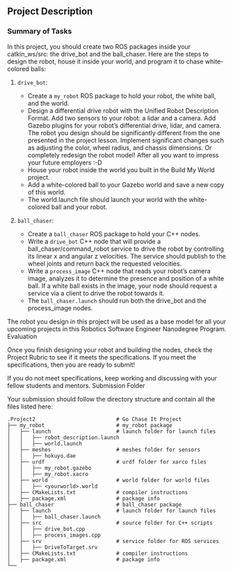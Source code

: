 ## Project Description
### Summary of Tasks

In this project, you should create two ROS packages inside your catkin_ws/src: the drive_bot and the ball_chaser. Here are the steps to design the robot, house it inside your world, and program it to chase white-colored balls:


1. ```drive_bot```:
    - Create a ```my_robot``` ROS package to hold your robot, the white ball, and the world.
    - Design a differential drive robot with the Unified Robot Description Format. Add two sensors to your robot: a lidar and a camera. Add Gazebo plugins for your robot’s differential drive, lidar, and camera. The robot you design should be significantly different from the one presented in the project lesson. Implement significant changes such as adjusting the color, wheel radius, and chassis dimensions. Or completely redesign the robot model! After all you want to impress your future employers :-D
    - House your robot inside the world you built in the Build My World project.
    - Add a white-colored ball to your Gazebo world and save a new copy of this world.
    - The world.launch file should launch your world with the white-colored ball and your robot.

2. ```ball_chaser```:
    - Create a ```ball_chaser``` ROS package to hold your C++ nodes.
    - Write a ```drive_bot``` C++ node that will provide a ball_chaser/command_robot service to drive the robot by controlling its linear x and angular z velocities. The service should publish to the wheel joints and return back the requested velocities.
    - Write a ```process_image``` C++ node that reads your robot’s camera image, analyzes it to determine the presence and position of a white ball. If a white ball exists in the image, your node should request a service via a client to drive the robot towards it.
    - The ```ball_chaser.launch``` should run both the drive_bot and the process_image nodes.

The robot you design in this project will be used as a base model for all your upcoming projects in this Robotics Software Engineer Nanodegree Program.
Evaluation

Once you finish designing your robot and building the nodes, check the Project Rubric to see if it meets the specifications. If you meet the specifications, then you are ready to submit!

If you do not meet specifications, keep working and discussing with your fellow students and mentors.
Submission Folder

Your submission should follow the directory structure and contain all the files listed here:

    .Project2                          # Go Chase It Project
    ├── my_robot                       # my_robot package                   
    │   ├── launch                     # launch folder for launch files   
    │   │   ├── robot_description.launch
    │   │   ├── world.launch
    │   ├── meshes                     # meshes folder for sensors
    │   │   ├── hokuyo.dae
    │   ├── urdf                       # urdf folder for xarco files
    │   │   ├── my_robot.gazebo
    │   │   ├── my_robot.xacro
    │   ├── world                      # world folder for world files
    │   │   ├── <yourworld>.world
    │   ├── CMakeLists.txt             # compiler instructions
    │   ├── package.xml                # package info
    ├── ball_chaser                    # ball_chaser package                   
    │   ├── launch                     # launch folder for launch files   
    │   │   ├── ball_chaser.launch
    │   ├── src                        # source folder for C++ scripts
    │   │   ├── drive_bot.cpp
    │   │   ├── process_images.cpp
    │   ├── srv                        # service folder for ROS services
    │   │   ├── DriveToTarget.srv
    │   ├── CMakeLists.txt             # compiler instructions
    │   ├── package.xml                # package info                  
    └──                              
